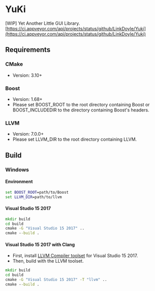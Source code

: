 # YuKi
[WIP] Yet Another Little GUI Library.
[https://ci.appveyor.com/api/projects/status/github/LinkDoyle/Yuki](https://ci.appveyor.com/api/projects/status/github/LinkDoyle/Yuki)

## Requirements

### CMake
- Version: 3.10+

### Boost
- Version: 1.68+
- Please set BOOST_ROOT to the root directory containing Boost or BOOST_INCLUDEDIR to the directory containing Boost's headers.

### LLVM
- Version: 7.0.0+
- Please set LLVM_DIR to the root directory containing LLVM.

## Build

### Windows

#### Environment
```cmd
set BOOST_ROOT=path/to/Boost
set LLVM_DIR=path/to/llvm
```

#### Visual Studio 15 2017
```cmd
mkdir build
cd build
cmake -G "Visual Studio 15 2017" ..
cmake --build .
```

#### Visual Studio 15 2017 with Clang
- First, install [LLVM Compiler toolset](https://marketplace.visualstudio.com/items?itemName=LLVMExtensions.llvm-toolchain) for Visual Studio 15 2017.
- Then, build with the LLVM toolset.
```cmd
mkdir build
cd build
cmake -G "Visual Studio 15 2017" -T "llvm" ..
cmake --build .
```
